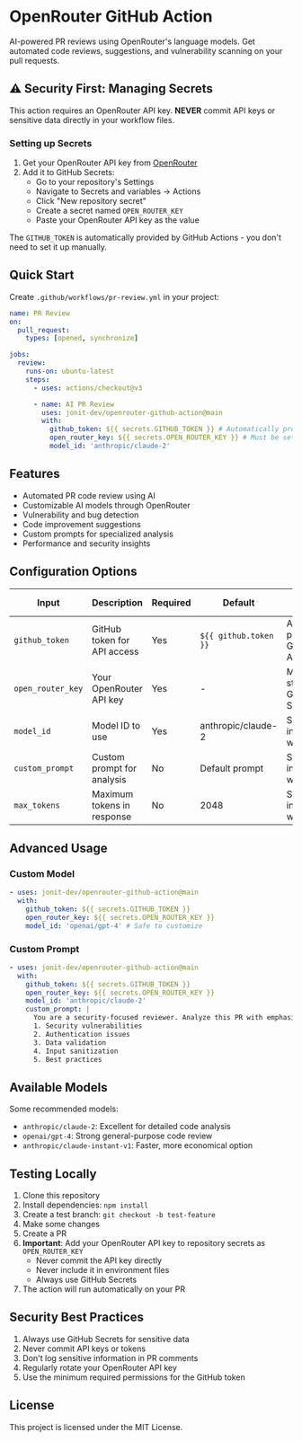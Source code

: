 # OpenRouter GitHub Action

AI-powered PR reviews using OpenRouter's language models. Get automated code reviews, suggestions, and vulnerability scanning on your pull requests.

## ⚠️ Security First: Managing Secrets

This action requires an OpenRouter API key. **NEVER** commit API keys or sensitive data directly in your workflow files.

### Setting up Secrets

1. Get your OpenRouter API key from [OpenRouter](https://openrouter.ai/keys)
2. Add it to GitHub Secrets:
   - Go to your repository's Settings
   - Navigate to Secrets and variables → Actions
   - Click "New repository secret"
   - Create a secret named `OPEN_ROUTER_KEY`
   - Paste your OpenRouter API key as the value

The `GITHUB_TOKEN` is automatically provided by GitHub Actions - you don't need to set it up manually.

## Quick Start

Create `.github/workflows/pr-review.yml` in your project:

```yaml
name: PR Review
on:
  pull_request:
    types: [opened, synchronize]

jobs:
  review:
    runs-on: ubuntu-latest
    steps:
      - uses: actions/checkout@v3

      - name: AI PR Review
        uses: jonit-dev/openrouter-github-action@main
        with:
          github_token: ${{ secrets.GITHUB_TOKEN }} # Automatically provided
          open_router_key: ${{ secrets.OPEN_ROUTER_KEY }} # Must be set in repository secrets
          model_id: 'anthropic/claude-2'
```

## Features

- Automated PR code review using AI
- Customizable AI models through OpenRouter
- Vulnerability and bug detection
- Code improvement suggestions
- Custom prompts for specialized analysis
- Performance and security insights

## Configuration Options

| Input             | Description                 | Required | Default               | Security Note                            |
| ----------------- | --------------------------- | -------- | --------------------- | ---------------------------------------- |
| `github_token`    | GitHub token for API access | Yes      | `${{ github.token }}` | Automatically provided by GitHub Actions |
| `open_router_key` | Your OpenRouter API key     | Yes      | -                     | Must be stored in GitHub Secrets         |
| `model_id`        | Model ID to use             | Yes      | anthropic/claude-2    | Safe to include in workflow file         |
| `custom_prompt`   | Custom prompt for analysis  | No       | Default prompt        | Safe to include in workflow file         |
| `max_tokens`      | Maximum tokens in response  | No       | 2048                  | Safe to include in workflow file         |

## Advanced Usage

### Custom Model

```yaml
- uses: jonit-dev/openrouter-github-action@main
  with:
    github_token: ${{ secrets.GITHUB_TOKEN }}
    open_router_key: ${{ secrets.OPEN_ROUTER_KEY }}
    model_id: 'openai/gpt-4' # Safe to customize
```

### Custom Prompt

```yaml
- uses: jonit-dev/openrouter-github-action@main
  with:
    github_token: ${{ secrets.GITHUB_TOKEN }}
    open_router_key: ${{ secrets.OPEN_ROUTER_KEY }}
    model_id: 'anthropic/claude-2'
    custom_prompt: |
      You are a security-focused reviewer. Analyze this PR with emphasis on:
      1. Security vulnerabilities
      2. Authentication issues
      3. Data validation
      4. Input sanitization
      5. Best practices
```

## Available Models

Some recommended models:

- `anthropic/claude-2`: Excellent for detailed code analysis
- `openai/gpt-4`: Strong general-purpose code review
- `anthropic/claude-instant-v1`: Faster, more economical option

## Testing Locally

1. Clone this repository
2. Install dependencies: `npm install`
3. Create a test branch: `git checkout -b test-feature`
4. Make some changes
5. Create a PR
6. **Important**: Add your OpenRouter API key to repository secrets as `OPEN_ROUTER_KEY`
   - Never commit the API key directly
   - Never include it in environment files
   - Always use GitHub Secrets
7. The action will run automatically on your PR

## Security Best Practices

1. Always use GitHub Secrets for sensitive data
2. Never commit API keys or tokens
3. Don't log sensitive information in PR comments
4. Regularly rotate your OpenRouter API key
5. Use the minimum required permissions for the GitHub token

## License

This project is licensed under the MIT License.
